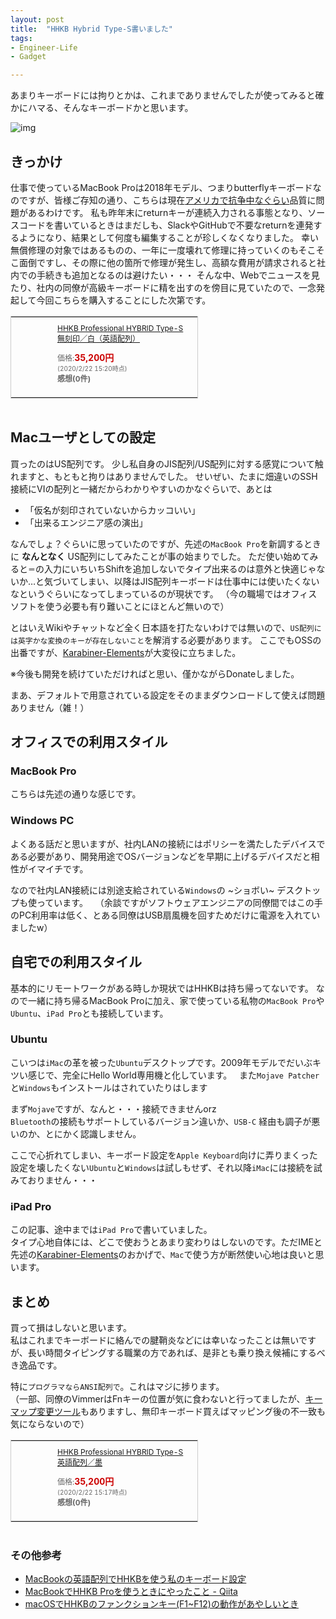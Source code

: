 ```yaml
---
layout: post
title:  "HHKB Hybrid Type-S書いました"
tags:
- Engineer-Life
- Gadget

---
```


あまりキーボードには拘りとかは、これまでありませんでしたが使ってみると確かにハマる、そんなキーボードかと思います。

![img](https://watarusuzuki.github.io/assets/images/hhkb.jpg)  


## きっかけ

仕事で使っているMacBook Proは2018年モデル、つまりbutterflyキーボードなのですが、皆様ご存知の通り、こちらは現在[アメリカで抗争中なぐらい](https://japanese.engadget.com/2019/12/02/apple-keyboard/)品質に問題があるわけです。
私も昨年末にreturnキーが連続入力される事態となり、ソースコードを書いているときはまだしも、SlackやGitHubで不要なreturnを連発するようになり、結果として何度も編集することが珍しくなくなりました。
幸い無償修理の対象ではあるものの、一年に一度壊れて修理に持っていくのもそこそこ面倒ですし、その際に他の箇所で修理が発生し、高額な費用が請求されると社内での手続きも追加となるのは避けたい・・・
そんな中、Webでニュースを見たり、社内の同僚が高級キーボードに精を出すのを傍目に見ていたので、一念発起して今回こちらを購入することにした次第です。

<table cellpadding="0" cellspacing="0" border="0" style=" border:1px solid #ccc; width:300px;"><tr style="border-style:none;"><td style="vertical-align:top; border-style:none; padding:10px; width:44px;"><a href="https://rpx.a8.net/svt/ejp?a8mat=2HSPW2+9XTJCI+2HOM+BWGDT&rakuten=y&a8ejpredirect=http%3A%2F%2Fhb.afl.rakuten.co.jp%2Fhgc%2Fg00rgzi4.2bo11bde.g00rgzi4.2bo127de%2Fa15082587770_2HSPW2_9XTJCI_2HOM_BWGDT%3Fpc%3Dhttp%253A%252F%252Fitem.rakuten.co.jp%252Fpfudirect%252Fpd-kb800wns%252F%26m%3Dhttp%253A%252F%252Fm.rakuten.co.jp%252Fpfudirect%252Fi%252F10000627%252F" rel="nofollow"><img border="0" alt="" src="http://thumbnail.image.rakuten.co.jp/@0_mall/pfudirect/cabinet/images/pd-kb800wns.jpg?_ex=64x64" /></a></td><td style="font-size:12px; vertical-align:middle; border-style:none; padding:10px;"><p style="padding:0; margin:0;"><a href="https://rpx.a8.net/svt/ejp?a8mat=2HSPW2+9XTJCI+2HOM+BWGDT&rakuten=y&a8ejpredirect=http%3A%2F%2Fhb.afl.rakuten.co.jp%2Fhgc%2Fg00rgzi4.2bo11bde.g00rgzi4.2bo127de%2Fa15082587770_2HSPW2_9XTJCI_2HOM_BWGDT%3Fpc%3Dhttp%253A%252F%252Fitem.rakuten.co.jp%252Fpfudirect%252Fpd-kb800wns%252F%26m%3Dhttp%253A%252F%252Fm.rakuten.co.jp%252Fpfudirect%252Fi%252F10000627%252F" rel="nofollow">HHKB Professional HYBRID Type-S 無刻印／白（英語配列）</a></p><p style="color:#666; margin-top:5px line-height:1.5;">価格:<span style="font-size:14px; color:#C00; font-weight:bold;">35,200円</span><br/><span style="font-size:10px; font-weight:normal;">(2020/2/22 15:20時点)</span><br/><span style="font-weight:bold;">感想(0件)</span></p></td></tr></table>
<img border="0" width="1" height="1" src="https://www17.a8.net/0.gif?a8mat=2HSPW2+9XTJCI+2HOM+BWGDT" alt="">

## Macユーザとしての設定

買ったのはUS配列です。
少し私自身のJIS配列/US配列に対する感覚について触れますと、もともと拘りはありませんでした。
せいぜい、たまに畑違いのSSH接続にVIの配列と一緒だからわかりやすいのかなぐらいで、あとは
- 「仮名が刻印されていないからカッコいい」
- 「出来るエンジニア感の演出」

なんでしょ？ぐらいに思っていたのですが、先述の`MacBook Pro`を新調するときに **なんとなく** US配列にしてみたことが事の始まりでした。
ただ使い始めてみると`＝`の入力にいちいちShiftを追加しないでタイプ出来るのは意外と快適じゃないか…と気づいてしまい、以降はJIS配列キーボードは仕事中には使いたくないなというぐらいになってしまっているのが現状です。
（今の職場ではオフィスソフトを使う必要も有り難いことにほとんど無いので）

とはいえWikiやチャットなど全く日本語を打たないわけでは無いので、`US配列には英字かな変換のキーが存在しないこと`を解消する必要があります。
ここでもOSSの出番ですが、[Karabiner-Elements](https://pqrs.org/osx/karabiner/)が大変役に立ちました。

※今後も開発を続けていただければと思い、僅かながらDonateしました。

まあ、デフォルトで用意されている設定をそのままダウンロードして使えば問題ありません（雑！）

## オフィスでの利用スタイル

### MacBook Pro

こちらは先述の通りな感じです。

### Windows PC
よくある話だと思いますが、社内LANの接続にはポリシーを満たしたデバイスである必要があり、開発用途でOSバージョンなどを早期に上げるデバイスだと相性がイマイチです。

なので社内LAN接続には別途支給されている`Windows`の ~ショボい~ デスクトップも使っています。  
（余談ですがソフトウェアエンジニアの同僚間ではこの手のPC利用率は低く、とある同僚はUSB扇風機を回すためだけに電源を入れていましたw）


## 自宅での利用スタイル

基本的にリモートワークがある時しか現状ではHHKBは持ち帰ってないです。
なので一緒に持ち帰るMacBook Proに加え、家で使っている私物の`MacBook Pro`や`Ubuntu`、`iPad Pro`とも接続しています。

### Ubuntu
こいつは`iMac`の革を被った`Ubuntu`デスクトップです。2009年モデルでだいぶキツい感じで、完全にHello World専用機と化しています。  
また`Mojave Patcher`と`Windows`もインストールはされていたりはします

まず`Mojave`ですが、なんと・・・接続できませんorz  
`Bluetooth`の接続もサポートしているバージョン違いか、`USB-C`
経由も調子が悪いのか、とにかく認識しません。

ここで心折れてしまい、キーボード設定を`Apple Keyboard`向けに弄りまくった設定を壊したくない`Ubuntu`と`Windows`は試しもせず、それ以降`iMac`には接続を試みておりません・・・

### iPad Pro
この記事、途中までは`iPad Pro`で書いていました。  
タイプ心地自体には、どこで使おうとあまり変わりはしないのです。ただIMEと先述の[Karabiner-Elements](https://pqrs.org/osx/karabiner/)のおかげで、`Mac`で使う方が断然使い心地は良いと思います。

## まとめ

買って損はしないと思います。  
私はこれまでキーボードに絡んでの腱鞘炎などには幸いなったことは無いですが、長い時間タイピングする職業の方であれば、是非とも乗り換え候補にするべき逸品です。

特に`プログラマならANSI配列で`。これはマジに捗ります。  
（一部、同僚のVimmerはFnキーの位置が気に食わないと行ってましたが、[キーマップ変更ツール](https://happyhackingkb.com/jp/download/)もありますし、無印キーボード買えばマッピング後の不一致も気にならないので）

<table cellpadding="0" cellspacing="0" border="0" style=" border:1px solid #ccc; width:300px;"><tr style="border-style:none;"><td style="vertical-align:top; border-style:none; padding:10px; width:44px;"><a href="https://rpx.a8.net/svt/ejp?a8mat=2HSPW2+9XTJCI+2HOM+BWGDT&rakuten=y&a8ejpredirect=http%3A%2F%2Fhb.afl.rakuten.co.jp%2Fhgc%2Fg00rgzi4.2bo11bde.g00rgzi4.2bo127de%2Fa15082587770_2HSPW2_9XTJCI_2HOM_BWGDT%3Fpc%3Dhttp%253A%252F%252Fitem.rakuten.co.jp%252Fpfudirect%252Fpd-kb800bs%252F%26m%3Dhttp%253A%252F%252Fm.rakuten.co.jp%252Fpfudirect%252Fi%252F10000626%252F" rel="nofollow"><img border="0" alt="" src="http://thumbnail.image.rakuten.co.jp/@0_mall/pfudirect/cabinet/images/pd-kb800bs.jpg?_ex=64x64" /></a></td><td style="font-size:12px; vertical-align:middle; border-style:none; padding:10px;"><p style="padding:0; margin:0;"><a href="https://rpx.a8.net/svt/ejp?a8mat=2HSPW2+9XTJCI+2HOM+BWGDT&rakuten=y&a8ejpredirect=http%3A%2F%2Fhb.afl.rakuten.co.jp%2Fhgc%2Fg00rgzi4.2bo11bde.g00rgzi4.2bo127de%2Fa15082587770_2HSPW2_9XTJCI_2HOM_BWGDT%3Fpc%3Dhttp%253A%252F%252Fitem.rakuten.co.jp%252Fpfudirect%252Fpd-kb800bs%252F%26m%3Dhttp%253A%252F%252Fm.rakuten.co.jp%252Fpfudirect%252Fi%252F10000626%252F" rel="nofollow">HHKB Professional HYBRID Type-S 英語配列／墨</a></p><p style="color:#666; margin-top:5px line-height:1.5;">価格:<span style="font-size:14px; color:#C00; font-weight:bold;">35,200円</span><br/><span style="font-size:10px; font-weight:normal;">(2020/2/22 15:17時点)</span><br/><span style="font-weight:bold;">感想(0件)</span></p></td></tr></table>
<img border="0" width="1" height="1" src="https://www14.a8.net/0.gif?a8mat=2HSPW2+9XTJCI+2HOM+BWGDT" alt="">

### その他参考

- [MacBookの英語配列でHHKBを使う私のキーボード設定](https://www.karakaram.com/mac-us-keyboard-with-hhkb)
- [MacBookでHHKB Proを使うときにやったこと - Qiita](https://qiita.com/ezawa800/items/bedef97a5ec87b8acf91)
- [macOSでHHKBのファンクションキー(F1~F12)の動作があやしいとき](http://mckuraw.hateblo.jp/entry/2018/01/01/213507)
